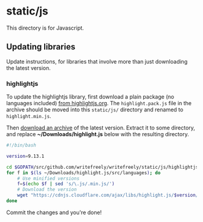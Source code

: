 # static/js

This directory is for Javascript.

## Updating libraries

Update instructions, for libraries that involve more than just downloading the latest version.

### highlightjs

To update the highlightjs library, first download a plain package (no languages included) [from highlightjs.org](https://highlightjs.org/download/). The `highlight.pack.js` file in the archive should be moved into this `static/js/` directory and renamed to `highlight.min.js`.

Then [download an archive](https://github.com/highlightjs/highlight.js/releases) of the latest version. Extract it to some directory, and replace **~/Downloads/highlight.js** below with the resulting directory.

```bash
#!/bin/bash

version=9.13.1

cd $GOPATH/src/github.com/writefreely/writefreely/static/js/highlightjs
for f in $(ls ~/Downloads/highlight.js/src/languages); do
	# Use minified versions
	f=$(echo $f | sed 's/\.js/.min.js/')
	# Download the version
	wget "https://cdnjs.cloudflare.com/ajax/libs/highlight.js/$version/languages/$f"
done
```

Commit the changes and you're done!
